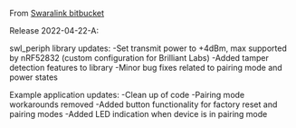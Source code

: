 From [Swaralink bitbucket](https://bitbucket.org/swaralink/swl_periph_releases_brl/src/master/)

Release 2022-04-22-A:

swl_periph library updates:
-Set transmit power to +4dBm, max supported by nRF52832 (custom configuration for Brilliant Labs)
 -Added tamper detection features to library
-Minor bug fixes related  to pairing mode and power states

Example application updates:
-Clean up of code
-Pairing mode workarounds removed
-Added button functionality for factory reset and pairing modes
-Added LED indication when device is in pairing mode